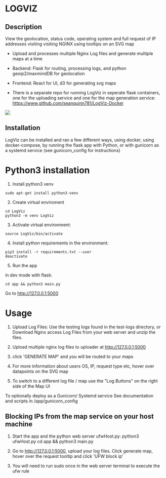 LOGVIZ
===================

## Description
View the geolocation, status code, operating system and full request of IP addresses visiting visiting NGINX using tooltips on an SVG map

- Upload and processes multiple Nginx Log files and generate multiple maps at a time

- Backend: Flask for routing, processing logs, and python geoip2/maxmindDB for geolocation

- Frontend: React for UI, d3 for generating svg maps

- There is a separate repo for running LogViz in seperate flask containers, one for the uploading service and one for the map generation service: https://www.github.com/seanquinn781/LogViz-Docker

![](logviz.gif)

## Installation

LogViz can be installed and ran a few different ways, using docker, using docker-compose, by running the flask app with Python, or with gunicorn as a systemd service (see gunicorn_config for instructions)

# Python3 installation

1. Install python3 venv

```
sudo apt-get install python3-venv
```

2. Create virtual enviroment

```
cd LogViz
python3 -m venv LogViz
```

3. Activate virtual environment:
```
source LogViz/bin/activate
```

4. Install python requirements in the environment:  
```
pip3 install -r requirements.txt --user
deactivate
```

5. Run the app

in dev mode with flask:

```
cd app && python3 main.py
```

Go to http://127.0.0.1:5000


Usage
==========================

1. Upload Log Files: Use the testing logs found in the test-logs directory, or Download Nginx access Log Files from your web server and unzip the files.

2. Upload multiple nginx log files to uploader at http://127.0.0.1:5000

3. click 'GENERATE MAP' and you will be routed to your maps

4. For more information about users OS, IP, request type etc, hover over datapoints on the SVG map

5. To switch to a different log file / map use the "Log Buttons" on the right side of the Map UI

To optionally deploy as a Gunicorn/ Systemd service See documentation and scripts in /app/gunicorn_config

## Blocking IPs from the map service on your host machine

1. Start the app and the python web server ufwHost.py:
python3 ufwHost.py
cd app && python3 main.py

3. Go to http://127.0.0.1:5000, upload your log files. Click generate map, hover over the request tooltip and click 'UFW block ip'

4. You will need to run sudo once in the web server terminal to execute the ufw rule

